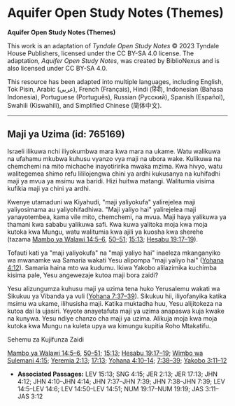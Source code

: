 # Aquifer Open Study Notes (Themes)

**Aquifer Open Study Notes (Themes)**

This work is an adaptation of *Tyndale Open Study Notes* © 2023 Tyndale House Publishers, licensed under the CC BY\-SA 4\.0 license. The adaptation, *Aquifer Open Study Notes*, was created by BiblioNexus and is also licensed under CC BY\-SA 4\.0\.

This resource has been adapted into multiple languages, including English, Tok Pisin, Arabic (عربي), French (Français), Hindi (हिंदी), Indonesian (Bahasa Indonesia), Portuguese (Português), Russian (Русский), Spanish (Español), Swahili (Kiswahili), and Simplified Chinese (简体中文).



--------------------------------

## Maji ya Uzima (id: 765169)

Israeli ilikuwa nchi iliyokumbwa mara kwa mara na ukame. Watu walikuwa na ufahamu mkubwa kuhusu vyanzo vya maji na ubora wake. Kulikuwa na chemchemi na mito michache inayotiririka mwaka mzima. Kwa hivyo, watu walitegemea shimo refu lililojengwa chini ya ardhi kukusanya na kuhifadhi maji ya mvua ya msimu wa baridi. Hizi huitwa matangi. Walitumia visima kufikia maji ya chini ya ardhi.

Kwenye utamaduni wa Kiyahudi, "maji yaliyokufa" yalirejelea maji yaliyosimama au yaliyohifadhiwa. "Maji yaliyo hai" yalirejelea maji yanayotembea, kama vile mito, chemchemi, na mvua. Maji haya yalikuwa ya thamani kwa sababu yalikuwa safi. Kwa kuwa yalitoka moja kwa moja kutoka kwa Mungu, watu walitumia kwa ajili ya kuosha kwa sherehe (tazama [Mambo ya Walawi 14:5–6](https://ref.ly/Lev14:5-Lev14:6), [50–51](https://ref.ly/Lev14:50-Lev14:51); [15:13](https://ref.ly/Lev15:13); [Hesabu 19:17–19](https://ref.ly/Num19:17-Num19:19)).

Tofauti kati ya "maji yaliyokufa" na "maji yaliyo hai" inaeleza mkanganyiko wa mwanamke wa Samaria wakati Yesu alipompa "maji yaliyo hai" ([Yohana 4:12](https://ref.ly/John4:12)). Samaria haina mto wa kudumu. Ikiwa Yakobo alilazimika kuchimba kisima pale, Yesu angewezaje kutoa maji bora zaidi?

Yesu alizungumza kuhusu maji ya uzima tena huko Yerusalemu wakati wa Sikukuu ya Vibanda ya vuli ([Yohana 7:37–39](https://ref.ly/John7:37-John7:39)). Sikukuu hii, iliyofanyika katika msimu wa ukame, ilihusisha maji. Katika muktadha huu, Yesu alijitokeza na kutoa dai la ujasiri. Yeyote anayetafuta maji ya uzima anapaswa kuja kwake na kunywa. Yesu ndiye chanzo cha maji ya uzima. Alikuja moja kwa moja kutoka kwa Mungu na kuleta upya wa kimungu kupitia Roho Mtakatifu.

Sehemu za Kujifunza Zaidi

[Mambo ya Walawi 14:5–6](https://ref.ly/Lev14:5-Lev14:6), [50–51](https://ref.ly/Lev14:50-Lev14:51); [15:13](https://ref.ly/Lev15:13); [Hesabu 19:17–19](https://ref.ly/Num19:17-Num19:19); [Wimbo wa Sulemani 4:15](https://ref.ly/Song4:15); [Yeremia 2:13](https://ref.ly/Jer2:13); [17:13](https://ref.ly/Jer17:13); [Yohana 4:10–14](https://ref.ly/John4:10-John4:14); [7:38–39](https://ref.ly/John7:38-John7:39); [Yakobo 3:11–12](https://ref.ly/Jas3:11-Jas3:12)

* **Associated Passages:** LEV 15:13; SNG 4:15; JER 2:13; JER 17:13; JHN 4:12; JHN 4:10–JHN 4:14; JHN 7:37–JHN 7:39; JHN 7:38–JHN 7:39; LEV 14:5–LEV 14:6; LEV 14:50–LEV 14:51; NUM 19:17–NUM 19:19; JAS 3:11–JAS 3:12

